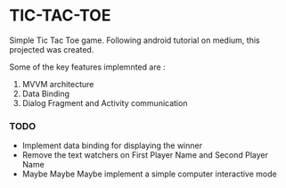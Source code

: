 # TIC-TAC-TOE

Simple Tic Tac Toe game. 
Following android tutorial on medium, this projected was created.

Some of the key features implemnted are :
<ol>
<li>MVVM architecture</li>
<li>Data Binding</li>
<li>Dialog Fragment and Activity communication</li>
</ol>

### TODO
<ul>
<li>Implement data binding for displaying the winner</li>
<li>Remove the text watchers on First Player Name and Second Player Name</li>
<li>Maybe Maybe Maybe implement a simple computer interactive mode</li>
</ul>
